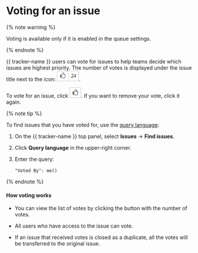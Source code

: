 # Voting for an issue

{% note warning %}

Voting is available only if it is enabled in the queue settings.

{% endnote %}

{{ tracker-name }} users can vote for issues to help teams decide which issues are highest priority. The number of votes is displayed under the issue title next to the icon: ![](../../_assets/tracker/votes.png).

To vote for an issue, click ![](../../_assets/tracker/vote.png). If you want to remove your vote, click it again.

{% note tip %}

To find issues that you have voted for, use the [query language](query-filter.md):

1. On the {{ tracker-name }} top panel, select **Issues** → **Find issues**.

1. Click **Query language** in the upper-right corner.

1. Enter the query:

    ```
    "Voted By": me()
    ```

{% endnote %}

#### How voting works

- You can view the list of votes by clicking the button with the number of votes.

- All users who have access to the issue can vote.

- If an issue that received votes is closed as a duplicate, all the votes will be transferred to the original issue.


